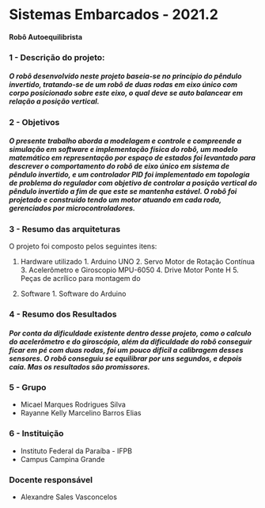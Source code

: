 # Sistemas Embarcados - 2021.2

#### Robô Autoequilibrista

### 1 - Descrição do projeto:

##### O robô desenvolvido neste projeto baseia-se no princípio do pêndulo invertido, tratando-se de um robô de duas rodas em eixo único com corpo posicionado sobre este eixo, o qual deve se auto balancear em relação a posição vertical. 

### 2 - Objetivos

##### O presente trabalho aborda a modelagem e controle e compreende a simulação em software e implementação física do robô, um modelo matemático em representação por espaço de estados foi levantado para descrever o comportamento do robô de eixo único em sistema de pêndulo invertido, e um controlador PID foi implementado em topologia de problema do regulador com objetivo de controlar a posição vertical do pêndulo invertido a fim de que este se mantenha estável. O robô foi projetado e construído tendo um motor atuando em cada roda, gerenciados por microcontroladores.
  
### 3 - Resumo das arquiteturas

  O projeto foi composto pelos seguintes itens:
  
  1.  Hardware utilizado
    1. Arduino UNO
    2. Servo Motor de Rotação Contínua
    3. Acelerômetro e Giroscopio MPU-6050
    4. Drive Motor Ponte H
    5. Peças de acrílico para montagem do 


  2.  Software
    1. Software do Arduino 
  
### 4 - Resumo dos Resultados

  ##### Por conta da dificuldade existente dentro desse projeto, como o calculo do acelerômetro e do giroscópio, além da dificuldade do robô conseguir ficar em pé com duas rodas, foi um pouco dificil a calibragem desses sensores. O robô conseguiu se equilibrar por uns segundos, e depois caia. Mas os resultados são promissores.

  

### 5 - Grupo

* Micael Marques Rodrigues Silva
* Rayanne Kelly Marcelino Barros Elias

### 6 - Instituição

* Instituto Federal da Paraíba - IFPB
* Campus Campina Grande

### Docente responsável
* Alexandre Sales Vasconcelos
